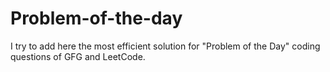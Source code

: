 # Problem-of-the-day

I try to add here the most efficient solution for "Problem of the Day" coding questions of GFG and LeetCode.

